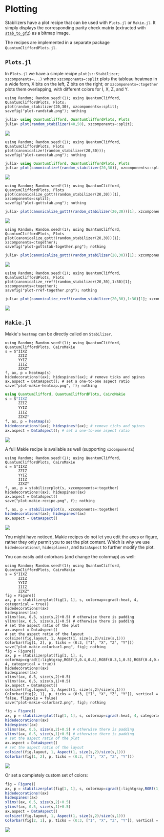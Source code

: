 # Plotting

Stabilizers have a plot recipe that can be used with `Plots.jl` or `Makie.jl`. It simply displays the corresponding parity check matrix (extracted with [`stab_to_gf2`](@ref)) as a bitmap image.

The recipes are implemented in a separate package `QuantumCliffordPlots.jl`.

## `Plots.jl`

In `Plots.jl` we have a simple recipe `plot(s::Stabilizer; xzcomponents=...)`
where `xzcomponents=:split` plots the tableau heatmap in a wide form, X bits on the left, Z bits on the right;
or `xzcomponents=:together` plots them overlapping, with different colors for I, X, Z, and Y.

```@eval
using Random; Random.seed!(1); using QuantumClifford, QuantumCliffordPlots, Plots;
plot(random_stabilizer(20,30), xzcomponents=:split);
savefig("plot-randstab.png"); nothing
```

```julia
julia> using QuantumClifford, QuantumCliffordPlots, Plots
julia> plot(random_stabilizer(40,50), xzcomponents=:split);
```

![](plot-randstab.png)

```@eval
using Random; Random.seed!(1); using QuantumClifford, QuantumCliffordPlots, Plots
plot(canonicalize!(random_stabilizer(20,30)));
savefig("plot-canostab.png"); nothing
```

```julia
julia> using QuantumClifford, QuantumCliffordPlots, Plots
julia> plot(canonicalize!(random_stabilizer(20,30)), xzcomponents=:split);
```

![](plot-canostab.png)

```@eval
using Random; Random.seed!(1); using QuantumClifford, QuantumCliffordPlots, Plots
plot(canonicalize_gott!(random_stabilizer(20,30))[1], xzcomponents=:split);
savefig("plot-gottstab.png"); nothing
```

```julia
julia> plot(canonicalize_gott!(random_stabilizer(20,30))[1], xzcomponents=:split);
```

![](plot-gottstab.png)


```@eval
using Random; Random.seed!(1); using QuantumClifford, QuantumCliffordPlots, Plots
plot(canonicalize_gott!(random_stabilizer(20,30))[1]; xzcomponents=:together);
savefig("plot-gottstab-together.png"); nothing
```

```julia
julia> plot(canonicalize_gott!(random_stabilizer(20,30))[1]; xzcomponents=:together);
```

![](plot-gottstab-together.png)

```@eval
using Random; Random.seed!(1); using QuantumClifford, QuantumCliffordPlots, Plots
plot(canonicalize_rref!(random_stabilizer(20,30),1:30)[1]; xzcomponents=:together);
savefig("plot-rref-together.png"); nothing
```

```julia
julia> plot(canonicalize_rref!(random_stabilizer(20,30),1:30)[1]; xzcomponents=:together);
```

![](plot-rref-together.png)


## `Makie.jl`

Makie's `heatmap` can be directly called on `Stabilizer`.

```@eval
using Random; Random.seed!(1); using QuantumClifford, QuantumCliffordPlots, CairoMakie
s = S"IIXZ
      ZZIZ
      YYIZ
      IIIZ
      ZZXZ"
f, ax, p = heatmap(s)
hidedecorations!(ax); hidespines!(ax); # remove ticks and spines
ax.aspect = DataAspect(); # set a one-to-one aspect ratio
save("plot-makie-heatmap.png", f); nothing
```

```julia
using QuantumClifford, QuantumCliffordPlots, CairoMakie
s = S"IIXZ
      ZZIZ
      YYIZ
      IIIZ
      ZZXZ"
f, ax, p = heatmap(s)
hidedecorations!(ax); hidespines!(ax); # remove ticks and spines
ax.aspect = DataAspect(); # set a one-to-one aspect ratio
```

![](plot-makie-heatmap.png)

A full Makie recipe is available as well (supporting `xzcomponents`)

```@eval
using Random; Random.seed!(1); using QuantumClifford, QuantumCliffordPlots, CairoMakie
s = S"IIXZ
      ZZIZ
      YYIZ
      IIIZ
      ZZXZ"
f, ax, p = stabilizerplot(s, xzcomponents=:together)
hidedecorations!(ax); hidespines!(ax)
ax.aspect = DataAspect()
save("plot-makie-recipe.png", f); nothing
```

```julia
f, ax, p = stabilizerplot(s, xzcomponents=:together)
hidedecorations!(ax); hidespines!(ax)
ax.aspect = DataAspect()
```

![](plot-makie-recipe.png)

You might have noticed, Makie recipes do not let you edit the axes or figure,
rather they only permit you to set the plot content.
Which is why we use `hidedecorations!`, `hidesplines!`, and `DataAspect`
to further modify the plot.

You can easily add colorbars (and change the colormap) as well:

```@eval
using Random; Random.seed!(1); using QuantumClifford, QuantumCliffordPlots, CairoMakie
s = S"IIXZ
      ZZIZ
      YYIZ
      IIIZ
      ZZXZ"
fig = Figure()
ax, p = stabilizerplot(fig[1, 1], s, colormap=cgrad(:heat, 4, categorical = true))
hidedecorations!(ax)
hidespines!(ax)
xlims!(ax, 0.5, size(s,2)+0.5) # otherwise there is padding
ylims!(ax, 0.5, size(s,1)+0.5) # otherwise there is padding
# set the aspect ratio of the plot
ax.aspect = DataAspect()
# set the aspect ratio of the layout
colsize!(fig.layout, 1, Aspect(1, size(s,2)/size(s,1))) 
Colorbar(fig[1, 2], p, ticks = (0:3, ["I", "X", "Z", "Y"]))
save("plot-makie-colorbar1.png", fig); nothing
fig = Figure()
ax, p = stabilizerplot(fig[1, 1], s, colormap=cgrad([:lightgray,RGBf(1,0.4,0.4),RGBf(0.3,1,0.5),RGBf(0.4,0.4,1)], 4, categorical = true))
hidedecorations!(ax)
hidespines!(ax)
xlims!(ax, 0.5, size(s,2)+0.5)
ylims!(ax, 0.5, size(s,1)+0.5)
ax.aspect = DataAspect()
colsize!(fig.layout, 1, Aspect(1, size(s,2)/size(s,1))) 
Colorbar(fig[2, 1], p, ticks = (0:3, ["I", "X", "Z", "Y"]), vertical = false, flipaxis = false)
save("plot-makie-colorbar2.png", fig); nothing
```

```julia
fig = Figure()
ax, p = stabilizerplot(fig[1, 1], s, colormap=cgrad(:heat, 4, categorical = true))
hidedecorations!(ax)
hidespines!(ax)
xlims!(ax, 0.5, size(s,2)+0.5) # otherwise there is padding
ylims!(ax, 0.5, size(s,1)+0.5) # otherwise there is padding
# set the aspect ratio of the plot
ax.aspect = DataAspect()
# set the aspect ratio of the layout
colsize!(fig.layout, 1, Aspect(1, size(s,2)/size(s,1))) 
Colorbar(fig[1, 2], p, ticks = (0:3, ["I", "X", "Z", "Y"]))
```

![](plot-makie-colorbar1.png)

Or set a completely custom set of colors:

```julia
fig = Figure()
ax, p = stabilizerplot(fig[1, 1], s, colormap=cgrad([:lightgray,RGBf(1,0.4,0.4),RGBf(0.3,1,0.5),RGBf(0.4,0.4,1)], 4, categorical = true))
hidedecorations!(ax)
hidespines!(ax)
xlims!(ax, 0.5, size(s,2)+0.5)
ylims!(ax, 0.5, size(s,1)+0.5)
ax.aspect = DataAspect()
colsize!(fig.layout, 1, Aspect(1, size(s,2)/size(s,1))) 
Colorbar(fig[2, 1], p, ticks = (0:3, ["I", "X", "Z", "Y"]), vertical = false, flipaxis = false)
```

![](plot-makie-colorbar2.png)